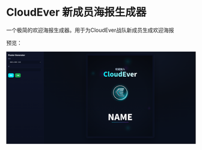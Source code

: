 # CloudEver 新成员海报生成器

一个极简的欢迎海报生成器。用于为CloudEver战队新成员生成欢迎海报

预览：

<div align="center">
  <img src="images/preview.png" alt="CloudEver Poster Generator">
</div>



